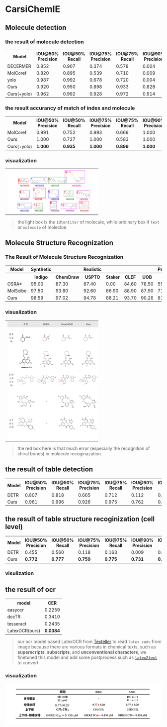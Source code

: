 # CarsiChemIE

## Molecule detection
### the result of molecule detection

<table>
    <tr>
        <th>Model</th>
        <th>IOU@50% Precision</th>
        <th>IOU@50% Recall</th>
        <th>IOU@75% Precision</th>
        <th>IOU@75% Recall</th>
        <th>IOU@90% Precision</th>
        <th>IOU@90% Recall</th>
    </tr>
    <tr>
        <td>DECERMER</td>
        <td>0.852</td>
        <td>0.907</td>
        <td>0.374</td>
        <td>0.578</td>
        <td>0.004</td>
        <td>0.007</td>
    </tr>
    <tr>
        <td>MolCoref</td>
        <td>0.820</td>
        <td>0.895</td>
        <td>0.539</td>
        <td>0.710</td>
        <td>0.009</td>
        <td>0.058</td>
    </tr>
    <tr>
        <td>yolo</td>
        <td class="best">0.987</td>
        <td class="best">0.992</td>
        <td>0.678</td>
        <td>0.720</td>
        <td>0.004</td>
        <td>0.029</td>
    </tr>
    <tr>
        <td>Ours</td>
        <td>0.920</td>
        <td>0.950</td>
        <td class="best">0.898</td>
        <td class="best">0.933</td>
        <td class="best">0.828</td>
        <td class="best">0.891</td>
    </tr>
    <tr>
        <td>Ours(+yolo)</td>
        <td class="best">0.962</td>
        <td class="best">0.992</td>
        <td class="best">0.928</td>
        <td class="best">0.972</td>
        <td class="best">0.914</td>
        <td class="best">0.966</td>
    </tr>
</table>


### the result accurancy of match of index and molecule

<table>
    <tr>
        <th>Model</th>
        <th>IOU@50% Precision</th>
        <th>IOU@50% Recall</th>
        <th>IOU@75% Precision</th>
        <th>IOU@75% Recall</th>
        <th>IOU@90% Precision</th>
        <th>IOU@90% Recall</th>
    </tr>
    <tr>
        <td>MolCoref</td>
        <td>0.991</td>
        <td>0.752</td>
        <td>0.993</td>
        <td>0.669</td>
        <td class="best">1.000</td>
        <td>0.042</td>
    </tr>
    <tr>
        <td>Ours</td>
        <td class="best">1.000</td>
        <td>0.727</td>
        <td class="best">1.000</td>
        <td>0.583</td>
        <td class="best">1.000</td>
        <td>0.020</td>
    </tr>
    <tr>
        <td>Ours(+yolo)</td>
        <td class="best"><b>1.000</b></td>
        <td class="best"><b>0.935</b></td>
        <td class="best"><b>1.000</b></td>
        <td class="best"><b>0.899</b></td>
        <td class="best"><b>1.000</b></td>
        <td class="best"><b>0.939</b></td>
    </tr>
</table>

### visualization
<table style="width: 300px; border-collapse: collapse;">
    <tr>
        <td style="text-align: center;">
            <img src="image/moldetect_visualization_1.png" alt="Visualization 1" style="width: 300px; max-width: 300px; height: auto;">
        </td>
        <td style="text-align: center;">
            <img src="image/moldetect_visualization_2.png" alt="Visualization 2" style="width: 300px; max-width: 300px; height: auto;">
        </td>
    </tr>
</table>

> the light box is the `Idtentiter` of molecule, while oridinary box if `text` or `molecule` of moleclue.


## Molecule Structure Recognization

### The Result of Molecule Structure Recognization
<table>
    <tr>
        <th>Model</th>
        <th>Synthetic</th>
        <th></th>
        <th>Realistic</th>
        <th></th>
        <th></th>
        <th></th>
        <th>Pertubed</th>
        <th></th>
        <th></th>
        <th></th>
        <th></th>
    </tr>
    <tr>
        <th></th>
        <th>Indigo</th>
        <th>ChemDraw</th>
        <th>USPTO</th>
        <th>Staker</th>
        <th>CLEF</th>
        <th>UOB</th>
        <th>ACS</th>
        <th>CLEF_p</th>
        <th>UOB_p</th>
        <th>USPTO_p</th>
        <th>Staker_p</th>
    </tr>
    <tr>
        <td>OSRA*</td>
        <td class="best">95.00</td>
        <td>87.30</td>
        <td>87.40</td>
        <td>0.00</td>
        <td>84.60</td>
        <td>78.50</td>
        <td>55.30</td>
        <td>11.50</td>
        <td>68.30</td>
        <td>4.00</td>
        <td>0.00</td>
    </tr>
    <tr>
        <td>MolScibe</td>
        <td>97.50</td>
        <td>93.80</td>
        <td>92.60</td>
        <td class="best">86.90</td>
        <td class="best">88.90</td>
        <td>87.90</td>
        <td>71.90</td>
        <td class="best">90.40</td>
        <td class="best">86.70</td>
        <td class="best">92.50</td>
        <td>65.00</td>
    </tr>
    <tr>
        <td>Ours</td>
        <td class="best">98.59</td>
        <td class="best">97.02</td>
        <td class="best">94.78</td>
        <td>88.21</td>
        <td>93.70</td>
        <td class="best">90.26</td>
        <td class="best">81.91</td>
        <td class="best">90.04</td>
        <td class="best">89.09</td>
        <td class="best">94.67</td>
        <td>69.81</td>
    </tr>
</table>

### visualization
<table style="width: 300px; border-collapse: collapse;">
    <tr>
        <td style="text-align: center;">
            <img src="image/molecule_structure_recoginzation_1.png" alt="Visualization 1" style="width: 300px; max-width: 300px; height: auto;">
        </td>
        <td style="text-align: center;">
            <img src="image/molecule_structure_recoginzation_2.png" alt="Visualization 2" style="width: 300px; max-width: 300px; height: auto;">
        </td>
    </tr>
</table>

> the red box here is that much error (especially the recognition of chiral bonds) in molecule recoginazation.




## the result of table detection
<table>
    <tr>
        <th>Model</th>
        <th>IOU@50% Precision</th>
        <th>IOU@50% Recall</th>
        <th>IOU@75% Precision</th>
        <th>IOU@75% Recall</th>
        <th>IOU@90% Precision</th>
        <th>IOU@90% Recall</th>
    </tr>
    <tr>
        <td>DETR</td>
        <td>0.807</td>
        <td>0.818</td>
        <td>0.665</td>
        <td>0.712</td>
        <td>0.112</td>
        <td>0.246</td>
    </tr>
    <tr>
        <td>Ours</td>
        <td class="best">0.961</td>
        <td class="best">0.996</td>
        <td class="best">0.926</td>
        <td class="best">0.975</td>
        <td class="best">0.762</td>
        <td class="best">0.881</td>
    </tr>
</table>


## the result of table structure recoginization (cell level)
<table>
    <tr>
        <th>Model</th>
        <th>IOU@50% Precision</th>
        <th>IOU@50% Recall</th>
        <th>IOU@75% Precision</th>
        <th>IOU@75% Recall</th>
        <th>IOU@90% Precision</th>
        <th>IOU@90% Recall</th>
    </tr>
    <tr>
        <td>DETR</td>
        <td>0.455</td>
        <td>0.560</td>
        <td>0.118</td>
        <td>0.163</td>
        <td>0.009</td>
        <td>0.062</td>
    </tr>
    <tr>
        <td>Ours</td>
        <td class="best"><b>0.772</b></td>
        <td class="best"><b>0.777</b></td>
        <td class="best"><b>0.759</b></td>
        <td class="best"><b>0.775</b></td>
        <td class="best"><b>0.731</b></td>
        <td class="best"><b>0.759</b></td>
    </tr>
</table>

### visulization





## the result of ocr
<table>
    <tr>
        <th>model</th>
        <th>CER</th>
    </tr>
    <tr>
        <td>easyocr</td>
        <td>0.2259</td>
    </tr>
    <tr>
        <td>docTR</td>
        <td>0.3410</td>
    </tr>
    <tr>
        <td>tesseract</td>
        <td>0.2435</td>
    </tr>
    <tr>
        <td>LatexOCR(ours)</td>
        <td><b>0.0384</b></td>
    </tr>
</table>

> our ocr model based LatexOCR from <a href="https://github.com/OleehyO/TexTeller">Texteller</a> to read `latex code` from image because there are various formats in chemical texts, such as **superscripts**, **subscripts**, and **unconventional characters**, we finetuned this model and add some postprocess such as <a href="https://pylatexenc.readthedocs.io/en/latest/latex2text/">`latex2text`</a> to convert 

### visualization
<img src="image/ocr.png">
